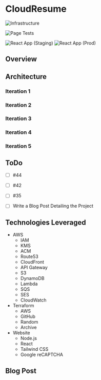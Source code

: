 # CloudResume
![Infrastructure](https://github.com/RetroHazard/CloudResume/actions/workflows/infrastructure-yml/badge.svg)

![Page Tests](https://github.com/RetroHazard/CloudResume/actions/workflows/website-tests.yaml/badge.svg)

![React App (Staging)](https://github.com/RetroHazard/CloudResume/actions/workflows/website-deploy-staging.yaml/badge.svg)
![React App (Prod)](https://github.com/RetroHazard/CloudResume/actions/workflows/website-deploy-production.yaml/badge.svg)


## Overview



## Architecture

### Iteration 1

### Iteration 2

### Iteration 3

### Iteration 4

### Iteration 5


## ToDo
- [ ] #44
- [ ] #42
- [ ] #35
- [ ] Write a Blog Post Detailing the Project


## Technologies Leveraged

 + AWS
   + IAM
   + KMS
   + ACM
   + Route53
   + CloudFront
   + API Gateway
   + S3
   + DynamoDB
   + Lambda
   + SQS
   + SES
   + CloudWatch
 + Terraform
   + AWS
   + GitHub
   + Random
   + Archive
 + Website
   + Node.js
   + React
   + Tailwind CSS
   + Google reCAPTCHA

## Blog Post